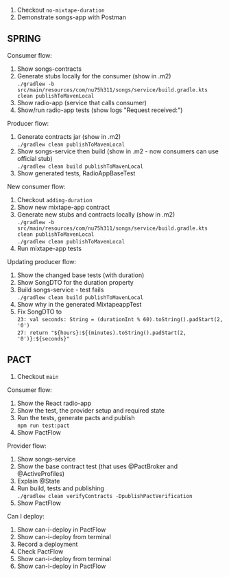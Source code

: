 1. Checkout `no-mixtape-duration`
2. Demonstrate songs-app with Postman

## SPRING

Consumer flow:  

1. Show songs-contracts
2. Generate stubs locally for the consumer (show in .m2)  
`./gradlew -b src/main/resources/com/nu75h311/songs/service/build.gradle.kts clean publishToMavenLocal`
3. Show radio-app (service that calls consumer)
4. Show/run radio-app tests (show logs "Request received:")

Producer flow:  
1. Generate contracts jar (show in .m2)  
`./gradlew clean publishToMavenLocal`
2. Show songs-service then build (show in .m2 - now consumers can use official stub)  
`./gradlew clean build publishToMavenLocal`
3. Show generated tests, RadioAppBaseTest

New consumer flow:
1. Checkout `adding-duration`
2. Show new mixtape-app contract
3. Generate new stubs and contracts locally (show in .m2)  
`./gradlew -b src/main/resources/com/nu75h311/songs/service/build.gradle.kts clean publishToMavenLocal`  
`./gradlew clean publishToMavenLocal`
4. Run mixtape-app tests
    
Updating producer flow:  
1. Show the changed base tests (with duration)
2. Show SongDTO for the duration property
3. Build songs-service - test fails  
`./gradlew clean build publishToMavenLocal`
4. Show why in the generated MixtapeappTest
5. Fix SongDTO to  
`23: val seconds: String = (durationInt % 60).toString().padStart(2, '0')`  
`27: return "${hours}:${(minutes).toString().padStart(2, '0')}:${seconds}"`

## PACT

1. Checkout `main`

Consumer flow:
1. Show the React radio-app
2. Show the test, the provider setup and required state
3. Run the tests, generate pacts and publish  
`npm run test:pact`
4. Show PactFlow

Provider flow:
1. Show songs-service
2. Show the base contract test (that uses @PactBroker and @ActiveProfiles)
3. Explain @State
4. Run build, tests and publishing  
`./gradlew clean verifyContracts -DpublishPactVerification`
5. Show PactFlow

Can I deploy:
1. Show can-i-deploy in PactFlow
2. Show can-i-deploy from terminal
3. Record a deployment
4. Check PactFlow
5. Show can-i-deploy from terminal
6. Show can-i-deploy in PactFlow